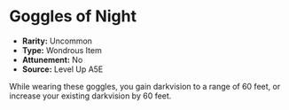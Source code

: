 
# Goggles of Night

* **Rarity:** Uncommon
* **Type:** Wondrous Item
* **Attunement:** No
* **Source:** Level Up A5E


While wearing these goggles, you gain darkvision to a range of 60 feet, or increase your existing darkvision by 60 feet.
